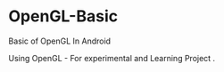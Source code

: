 OpenGL-Basic
============

Basic of OpenGL In Android

Using OpenGL - For experimental and Learning Project . 
